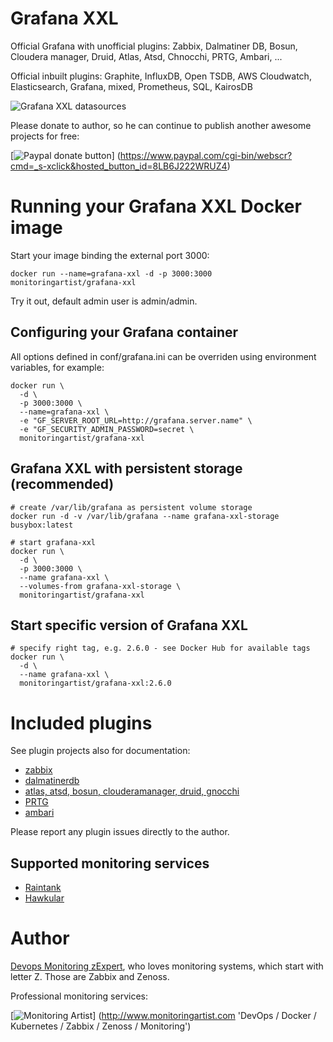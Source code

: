 # Grafana XXL

Official Grafana with unofficial plugins: Zabbix, Dalmatiner DB, Bosun,
Cloudera manager, Druid, Atlas, Atsd, Chnocchi, PRTG, Ambari, ...

Official inbuilt plugins: Graphite, InfluxDB, Open TSDB, AWS Cloudwatch,
Elasticsearch, Grafana, mixed, Prometheus, SQL, KairosDB

![Grafana XXL datasources](https://raw.githubusercontent.com/monitoringartist/grafana-xxl/master/doc/grafana-xxl-datasources.png)

Please donate to author, so he can continue to publish another awesome projects
for free:

[![Paypal donate button](http://jangaraj.com/img/github-donate-button02.png)]
(https://www.paypal.com/cgi-bin/webscr?cmd=_s-xclick&hosted_button_id=8LB6J222WRUZ4)

# Running your Grafana XXL Docker image

Start your image binding the external port 3000:

    docker run --name=grafana-xxl -d -p 3000:3000 monitoringartist/grafana-xxl

Try it out, default admin user is admin/admin.

## Configuring your Grafana container

All options defined in conf/grafana.ini can be overriden using environment
variables, for example:

    docker run \
      -d \
      -p 3000:3000 \
      --name=grafana-xxl \
      -e "GF_SERVER_ROOT_URL=http://grafana.server.name" \
      -e "GF_SECURITY_ADMIN_PASSWORD=secret \
      monitoringartist/grafana-xxl

## Grafana XXL with persistent storage (recommended)

    # create /var/lib/grafana as persistent volume storage
    docker run -d -v /var/lib/grafana --name grafana-xxl-storage busybox:latest

    # start grafana-xxl
    docker run \
      -d \
      -p 3000:3000 \
      --name grafana-xxl \
      --volumes-from grafana-xxl-storage \
      monitoringartist/grafana-xxl

## Start specific version of Grafana XXL

    # specify right tag, e.g. 2.6.0 - see Docker Hub for available tags
    docker run \
      -d \
      --name grafana-xxl \
      monitoringartist/grafana-xxl:2.6.0

# Included plugins

See plugin projects also for documentation:

- [zabbix](https://github.com/alexanderzobnin/grafana-zabbix)
- [dalmatinerdb](https://github.com/dalmatinerdb/dalmatiner-grafana-plugin)
- [atlas, atsd, bosun, clouderamanager, druid, gnocchi](https://github.com/grafana/grafana-plugins)
- [PRTG](https://github.com/neuralfraud/grafana-prtg)
- [ambari](https://github.com/u39kun/ambari-grafana)

Please report any plugin issues directly to the author.

## Supported monitoring services
 
- [Raintank](http://raintank.io/docs/litmus/raintank-datasource/)
- [Hawkular](http://www.hawkular.org/docs/components/metrics/grafana_integration.html)

# Author

[Devops Monitoring zExpert](http://www.jangaraj.com 'DevOps / Docker / Kubernetes / Zabbix / Zenoss / Monitoring'), who loves monitoring
systems, which start with letter Z. Those are Zabbix and Zenoss.

Professional monitoring services:

[![Monitoring Artist](http://monitoringartist.com/img/github-monitoring-artist-logo.jpg)]
(http://www.monitoringartist.com 'DevOps / Docker / Kubernetes / Zabbix / Zenoss / Monitoring')
